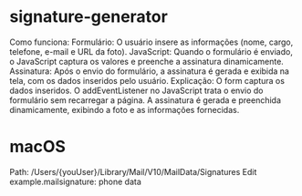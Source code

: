 # signature-generator

Como funciona:
Formulário: O usuário insere as informações (nome, cargo, telefone, e-mail e URL da foto).
JavaScript: Quando o formulário é enviado, o JavaScript captura os valores e preenche a assinatura dinamicamente.
Assinatura: Após o envio do formulário, a assinatura é gerada e exibida na tela, com os dados inseridos pelo usuário.
Explicação:
O form captura os dados inseridos.
O addEventListener no JavaScript trata o envio do formulário sem recarregar a página.
A assinatura é gerada e preenchida dinamicamente, exibindo a foto e as informações fornecidas.

# macOS

Path: /Users/{youUser}/Library/Mail/V10/MailData/Signatures
Edit example.mailsignature: phone data
